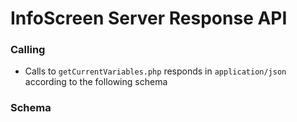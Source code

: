 # InfoScreen Server Response API

### Calling
* Calls to `getCurrentVariables.php` responds in `application/json` according to the following schema

### Schema
